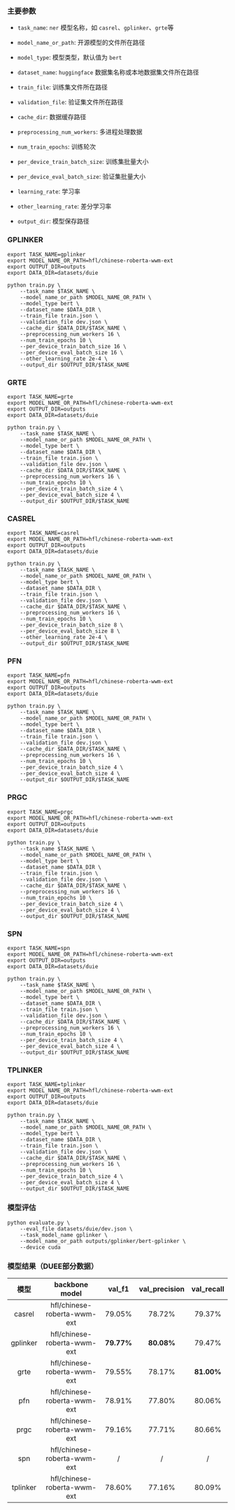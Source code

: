 ### 主要参数

+ `task_name`: `ner` 模型名称，如 `casrel`、`gplinker`、`grte`等


+ `model_name_or_path`: 开源模型的文件所在路径


+ `model_type`: 模型类型，默认值为 `bert`


+ `dataset_name`: `huggingface` 数据集名称或本地数据集文件所在路径


+ `train_file`: 训练集文件所在路径


+ `validation_file`: 验证集文件所在路径


+ `cache_dir`: 数据缓存路径


+ `preprocessing_num_workers`: 多进程处理数据


+ `num_train_epochs`: 训练轮次


+ `per_device_train_batch_size`: 训练集批量大小


+ `per_device_eval_batch_size`: 验证集批量大小


+ `learning_rate`: 学习率


+ `other_learning_rate`: 差分学习率


+ `output_dir`: 模型保存路径


### GPLINKER

```shell
export TASK_NAME=gplinker
export MODEL_NAME_OR_PATH=hfl/chinese-roberta-wwm-ext
export OUTPUT_DIR=outputs
export DATA_DIR=datasets/duie

python train.py \
    --task_name $TASK_NAME \
    --model_name_or_path $MODEL_NAME_OR_PATH \
    --model_type bert \
    --dataset_name $DATA_DIR \
    --train_file train.json \
    --validation_file dev.json \
    --cache_dir $DATA_DIR/$TASK_NAME \
    --preprocessing_num_workers 16 \
    --num_train_epochs 10 \
    --per_device_train_batch_size 16 \
    --per_device_eval_batch_size 16 \
    --other_learning_rate 2e-4 \
    --output_dir $OUTPUT_DIR/$TASK_NAME
```

### GRTE

```shell
export TASK_NAME=grte
export MODEL_NAME_OR_PATH=hfl/chinese-roberta-wwm-ext
export OUTPUT_DIR=outputs
export DATA_DIR=datasets/duie

python train.py \
    --task_name $TASK_NAME \
    --model_name_or_path $MODEL_NAME_OR_PATH \
    --model_type bert \
    --dataset_name $DATA_DIR \
    --train_file train.json \
    --validation_file dev.json \
    --cache_dir $DATA_DIR/$TASK_NAME \
    --preprocessing_num_workers 16 \
    --num_train_epochs 10 \
    --per_device_train_batch_size 4 \
    --per_device_eval_batch_size 4 \
    --output_dir $OUTPUT_DIR/$TASK_NAME
```

### CASREL

```shell
export TASK_NAME=casrel
export MODEL_NAME_OR_PATH=hfl/chinese-roberta-wwm-ext
export OUTPUT_DIR=outputs
export DATA_DIR=datasets/duie

python train.py \
    --task_name $TASK_NAME \
    --model_name_or_path $MODEL_NAME_OR_PATH \
    --model_type bert \
    --dataset_name $DATA_DIR \
    --train_file train.json \
    --validation_file dev.json \
    --cache_dir $DATA_DIR/$TASK_NAME \
    --preprocessing_num_workers 16 \
    --num_train_epochs 10 \
    --per_device_train_batch_size 8 \
    --per_device_eval_batch_size 8 \
    --other_learning_rate 2e-4 \
    --output_dir $OUTPUT_DIR/$TASK_NAME
```

### PFN

```shell
export TASK_NAME=pfn
export MODEL_NAME_OR_PATH=hfl/chinese-roberta-wwm-ext
export OUTPUT_DIR=outputs
export DATA_DIR=datasets/duie

python train.py \
    --task_name $TASK_NAME \
    --model_name_or_path $MODEL_NAME_OR_PATH \
    --model_type bert \
    --dataset_name $DATA_DIR \
    --train_file train.json \
    --validation_file dev.json \
    --cache_dir $DATA_DIR/$TASK_NAME \
    --preprocessing_num_workers 16 \
    --num_train_epochs 10 \
    --per_device_train_batch_size 4 \
    --per_device_eval_batch_size 4 \
    --output_dir $OUTPUT_DIR/$TASK_NAME
```

### PRGC

```shell
export TASK_NAME=prgc
export MODEL_NAME_OR_PATH=hfl/chinese-roberta-wwm-ext
export OUTPUT_DIR=outputs
export DATA_DIR=datasets/duie

python train.py \
    --task_name $TASK_NAME \
    --model_name_or_path $MODEL_NAME_OR_PATH \
    --model_type bert \
    --dataset_name $DATA_DIR \
    --train_file train.json \
    --validation_file dev.json \
    --cache_dir $DATA_DIR/$TASK_NAME \
    --preprocessing_num_workers 16 \
    --num_train_epochs 10 \
    --per_device_train_batch_size 4 \
    --per_device_eval_batch_size 4 \
    --output_dir $OUTPUT_DIR/$TASK_NAME
```

### SPN

```shell
export TASK_NAME=spn
export MODEL_NAME_OR_PATH=hfl/chinese-roberta-wwm-ext
export OUTPUT_DIR=outputs
export DATA_DIR=datasets/duie

python train.py \
    --task_name $TASK_NAME \
    --model_name_or_path $MODEL_NAME_OR_PATH \
    --model_type bert \
    --dataset_name $DATA_DIR \
    --train_file train.json \
    --validation_file dev.json \
    --cache_dir $DATA_DIR/$TASK_NAME \
    --preprocessing_num_workers 16 \
    --num_train_epochs 10 \
    --per_device_train_batch_size 4 \
    --per_device_eval_batch_size 4 \
    --output_dir $OUTPUT_DIR/$TASK_NAME
```

### TPLINKER

```shell
export TASK_NAME=tplinker
export MODEL_NAME_OR_PATH=hfl/chinese-roberta-wwm-ext
export OUTPUT_DIR=outputs
export DATA_DIR=datasets/duie

python train.py \
    --task_name $TASK_NAME \
    --model_name_or_path $MODEL_NAME_OR_PATH \
    --model_type bert \
    --dataset_name $DATA_DIR \
    --train_file train.json \
    --validation_file dev.json \
    --cache_dir $DATA_DIR/$TASK_NAME \
    --preprocessing_num_workers 16 \
    --num_train_epochs 10 \
    --per_device_train_batch_size 4 \
    --per_device_eval_batch_size 4 \
    --output_dir $OUTPUT_DIR/$TASK_NAME
```

### 模型评估

```shell
python evaluate.py \
    --eval_file datasets/duie/dev.json \
    --task_model_name gplinker \
    --model_name_or_path outputs/gplinker/bert-gplinker \
    --device cuda
```

### 模型结果（DUEE部分数据）

|    模型    |       backbone model        |   val_f1   | val_precision | val_recall | 
|:--------:|:---------------------------:|:----------:|:-------------:|:----------:|
|  casrel  | hfl/chinese-roberta-wwm-ext |   79.05%   |    78.72%     |   79.37%   | 
| gplinker | hfl/chinese-roberta-wwm-ext | **79.77%** |  **80.08%**   |   79.47%   | 
|   grte   | hfl/chinese-roberta-wwm-ext |   79.55%   |    78.17%     | **81.00%** | 
|   pfn    | hfl/chinese-roberta-wwm-ext |   78.91%   |    77.80%     |   80.06%   | 
|   prgc   | hfl/chinese-roberta-wwm-ext |   79.16%   |    77.71%     |   80.66%   | 
|   spn    | hfl/chinese-roberta-wwm-ext |     /      |       /       |     /      | 
| tplinker | hfl/chinese-roberta-wwm-ext |   78.60%   |    77.16%     |   80.09%   | 
